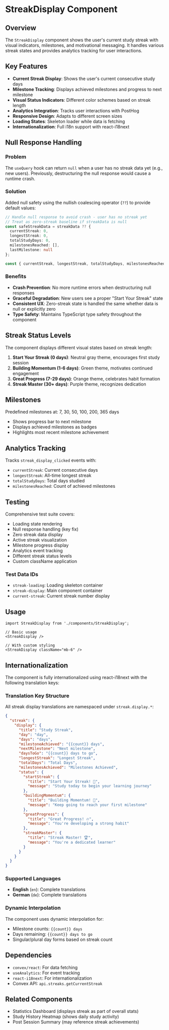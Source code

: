 # StreakDisplay Component

## Overview

The `StreakDisplay` component shows the user's current study streak with visual indicators, milestones, and motivational messaging. It handles various streak states and provides analytics tracking for user interactions.

## Key Features

- **Current Streak Display**: Shows the user's current consecutive study days
- **Milestone Tracking**: Displays achieved milestones and progress to next milestone
- **Visual Status Indicators**: Different color schemes based on streak length
- **Analytics Integration**: Tracks user interactions with PostHog
- **Responsive Design**: Adapts to different screen sizes
- **Loading States**: Skeleton loader while data is fetching
- **Internationalization**: Full i18n support with react-i18next

## Null Response Handling

### Problem
The `useQuery` hook can return `null` when a user has no streak data yet (e.g., new users). Previously, destructuring the null response would cause a runtime crash.

### Solution
Added null safety using the nullish coalescing operator (`??`) to provide default values:

```typescript
// Handle null response to avoid crash - user has no streak yet
// Treat as zero-streak baseline if streakData is null
const safeStreakData = streakData ?? {
  currentStreak: 0,
  longestStreak: 0,
  totalStudyDays: 0,
  milestonesReached: [],
  lastMilestone: null
};

const { currentStreak, longestStreak, totalStudyDays, milestonesReached, lastMilestone } = safeStreakData;
```

### Benefits
- **Crash Prevention**: No more runtime errors when destructuring null responses
- **Graceful Degradation**: New users see a proper "Start Your Streak" state
- **Consistent UX**: Zero-streak state is handled the same whether data is null or explicitly zero
- **Type Safety**: Maintains TypeScript type safety throughout the component

## Streak Status Levels

The component displays different visual states based on streak length:

1. **Start Your Streak (0 days)**: Neutral gray theme, encourages first study session
2. **Building Momentum (1-6 days)**: Green theme, motivates continued engagement
3. **Great Progress (7-29 days)**: Orange theme, celebrates habit formation
4. **Streak Master (30+ days)**: Purple theme, recognizes dedication

## Milestones

Predefined milestones at: 7, 30, 50, 100, 200, 365 days

- Shows progress bar to next milestone
- Displays achieved milestones as badges
- Highlights most recent milestone achievement

## Analytics Tracking

Tracks `streak_display_clicked` events with:
- `currentStreak`: Current consecutive days
- `longestStreak`: All-time longest streak
- `totalStudyDays`: Total days studied
- `milestonesReached`: Count of achieved milestones

## Testing

Comprehensive test suite covers:
- Loading state rendering
- Null response handling (key fix)
- Zero streak data display
- Active streak visualization
- Milestone progress display
- Analytics event tracking
- Different streak status levels
- Custom className application

### Test Data IDs
- `streak-loading`: Loading skeleton container
- `streak-display`: Main component container
- `current-streak`: Current streak number display

## Usage

```tsx
import StreakDisplay from './components/StreakDisplay';

// Basic usage
<StreakDisplay />

// With custom styling
<StreakDisplay className="mb-6" />
```

## Internationalization

The component is fully internationalized using react-i18next with the following translation keys:

### Translation Key Structure

All streak display translations are namespaced under `streak.display.*`:

```json
{
  "streak": {
    "display": {
      "title": "Study Streak",
      "day": "day",
      "days": "days",
      "milestoneAchieved": "{{count}} days",
      "nextMilestone": "Next milestone",
      "daysToGo": "{{count}} days to go",
      "longestStreak": "Longest Streak",
      "totalDays": "Total Days",
      "milestonesAchieved": "Milestones Achieved",
      "status": {
        "startStreak": {
          "title": "Start Your Streak! 🎯",
          "message": "Study today to begin your learning journey"
        },
        "buildingMomentum": {
          "title": "Building Momentum! 🌱",
          "message": "Keep going to reach your first milestone"
        },
        "greatProgress": {
          "title": "Great Progress! 🔥",
          "message": "You're developing a strong habit"
        },
        "streakMaster": {
          "title": "Streak Master! 🏆",
          "message": "You're a dedicated learner"
        }
      }
    }
  }
}
```

### Supported Languages

- **English** (`en`): Complete translations
- **German** (`de`): Complete translations

### Dynamic Interpolation

The component uses dynamic interpolation for:
- Milestone counts: `{{count}} days`
- Days remaining: `{{count}} days to go`
- Singular/plural day forms based on streak count

## Dependencies

- `convex/react`: For data fetching
- `useAnalytics`: For event tracking
- `react-i18next`: For internationalization
- Convex API: `api.streaks.getCurrentStreak`

## Related Components

- Statistics Dashboard (displays streak as part of overall stats)
- Study History Heatmap (shows daily study activity)
- Post Session Summary (may reference streak achievements)
